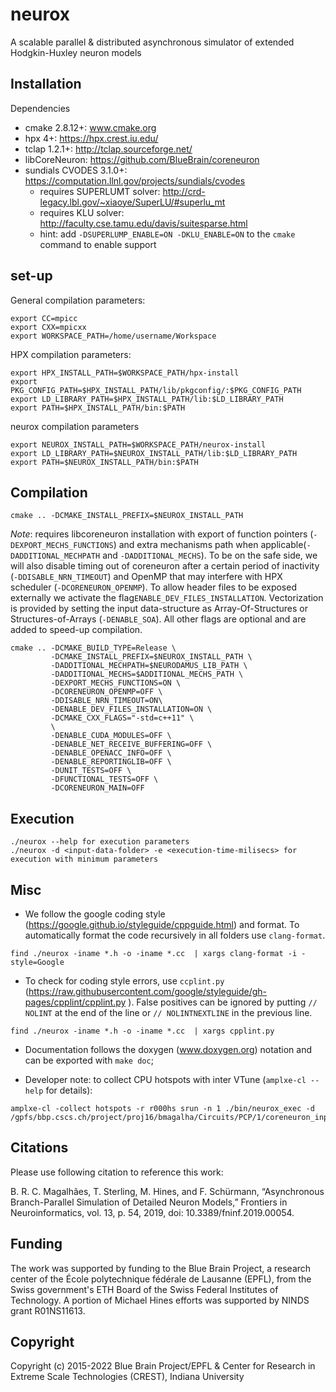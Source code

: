 # neurox

A scalable parallel & distributed asynchronous simulator of extended Hodgkin-Huxley neuron models

## Installation

Dependencies
- cmake 2.8.12+: www.cmake.org
- hpx 4+: https://hpx.crest.iu.edu/
- tclap 1.2.1+: http://tclap.sourceforge.net/
- libCoreNeuron: https://github.com/BlueBrain/coreneuron
- sundials CVODES 3.1.0+: https://computation.llnl.gov/projects/sundials/cvodes
  - requires SUPERLUMT solver: http://crd-legacy.lbl.gov/~xiaoye/SuperLU/#superlu_mt
  - requires KLU solver: http://faculty.cse.tamu.edu/davis/suitesparse.html
  - hint: add `-DSUPERLUMP_ENABLE=ON -DKLU_ENABLE=ON` to the `cmake` command to enable support

## set-up

General compilation parameters:
```
export CC=mpicc
export CXX=mpicxx
export WORKSPACE_PATH=/home/username/Workspace
```

HPX compilation parameters:
```
export HPX_INSTALL_PATH=$WORKSPACE_PATH/hpx-install
export PKG_CONFIG_PATH=$HPX_INSTALL_PATH/lib/pkgconfig/:$PKG_CONFIG_PATH
export LD_LIBRARY_PATH=$HPX_INSTALL_PATH/lib:$LD_LIBRARY_PATH
export PATH=$HPX_INSTALL_PATH/bin:$PATH
```

neurox compilation parameters
```
export NEUROX_INSTALL_PATH=$WORKSPACE_PATH/neurox-install
export LD_LIBRARY_PATH=$NEUROX_INSTALL_PATH/lib:$LD_LIBRARY_PATH
export PATH=$NEUROX_INSTALL_PATH/bin:$PATH
```

## Compilation

```
cmake .. -DCMAKE_INSTALL_PREFIX=$NEUROX_INSTALL_PATH
```
*Note*: requires libcoreneuron installation with export of function pointers (`-DEXPORT_MECHS_FUNCTIONS`) and extra mechanisms path when applicable(`-DADDITIONAL_MECHPATH` and `-DADDITIONAL_MECHS`). To be on the safe side, we will also disable timing out of coreneuron after a certain period of inactivity (`-DDISABLE_NRN_TIMEOUT`) and OpenMP that may interfere with HPX scheduler (`-DCORENEURON_OPENMP`).
To allow header files to be exposed externally we activate the flag`ENABLE_DEV_FILES_INSTALLATION`. Vectorization is provided by setting the input data-structure as Array-Of-Structures or Structures-of-Arrays (`-DENABLE_SOA`). All other flags are optional and are added to speed-up compilation.
```
cmake .. -DCMAKE_BUILD_TYPE=Release \
         -DCMAKE_INSTALL_PREFIX=$NEUROX_INSTALL_PATH \
         -DADDITIONAL_MECHPATH=$NEURODAMUS_LIB_PATH \
         -DADDITIONAL_MECHS=$ADDITIONAL_MECHS_PATH \
         -DEXPORT_MECHS_FUNCTIONS=ON \
         -DCORENEURON_OPENMP=OFF \
         -DDISABLE_NRN_TIMEOUT=ON\
         -DENABLE_DEV_FILES_INSTALLATION=ON \
         -DCMAKE_CXX_FLAGS="-std=c++11" \  
         \
         -DENABLE_CUDA_MODULES=OFF \
         -DENABLE_NET_RECEIVE_BUFFERING=OFF \
         -DENABLE_OPENACC_INFO=OFF \
         -DENABLE_REPORTINGLIB=OFF \
         -DUNIT_TESTS=OFF \
         -DFUNCTIONAL_TESTS=OFF \
         -DCORENEURON_MAIN=OFF
```

## Execution

```
./neurox --help for execution parameters
./neurox -d <input-data-folder> -e <execution-time-milisecs> for execution with minimum parameters
```

## Misc

- We follow the google coding style (https://google.github.io/styleguide/cppguide.html) and format. To automatically format the code recursively in all folders use `clang-format`.
```
find ./neurox -iname *.h -o -iname *.cc  | xargs clang-format -i -style=Google
```

- To check for coding style errors, use `ccplint.py` (https://raw.githubusercontent.com/google/styleguide/gh-pages/cpplint/cpplint.py ). False positives can be ignored by putting `// NOLINT` at the end of the line or `// NOLINTNEXTLINE` in the previous line.
```
find ./neurox -iname *.h -o -iname *.cc  | xargs cpplint.py
```

- Documentation follows the doxygen (www.doxygen.org) notation and can be exported with `make doc`; 

- Developer note: to collect CPU hotspots with inter VTune (`amplxe-cl --help` for details):
```
amplxe-cl -collect hotspots -r r000hs srun -n 1 ./bin/neurox_exec -d /gpfs/bbp.cscs.ch/project/proj16/bmagalha/Circuits/PCP/1/coreneuron_input
```


## Citations
Please use following citation to reference this work: 

B. R. C. Magalhães, T. Sterling, M. Hines, and F. Schürmann, “Asynchronous Branch-Parallel Simulation of Detailed Neuron Models,” Frontiers in Neuroinformatics, vol. 13, p. 54, 2019, doi: 10.3389/fninf.2019.00054.


## Funding
The work was supported by funding to the Blue Brain Project, a research center of the École polytechnique fédérale de Lausanne (EPFL), from the Swiss government's ETH Board of the Swiss Federal Institutes of Technology. A portion of Michael Hines efforts was supported by NINDS grant R01NS11613.


## Copyright

Copyright (c) 2015-2022 Blue Brain Project/EPFL & Center for Research in Extreme Scale Technologies (CREST), Indiana University
